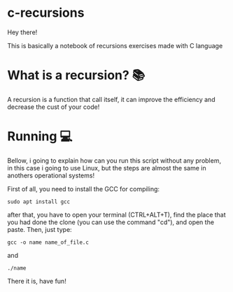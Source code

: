 # c-recursions

Hey there!

This is basically a notebook of recursions exercises made with C language

# What is a recursion? 📚
A recursion is a function that call itself, it can improve the efficiency and decrease the cust of your code!

# Running 💻
Bellow, i going to explain how can you run this script without any problem, in this case i going to use Linux, but the steps are almost the same in anothers operational systems!

First of all, you need to install the GCC for compiling:

```
sudo apt install gcc 
```
after that, you have to open your terminal (CTRL+ALT+T), find the place that you had done the clone (you can use the command "cd"), and open the paste. Then, just type:

```
gcc -o name name_of_file.c
```
and
```
./name
```

There it is, have fun!
